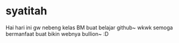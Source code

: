 # syatitah

Hai 
hari ini gw nebeng kelas BM buat belajar github~ wkwk 
semoga bermanfaat buat bikin webnya bullion~ 
:D